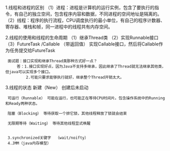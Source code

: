 1.线程和进程的区别
     （1）进程：进程是计算机的运行实例，包含了要执行的指令，有自己的独立空间，包含程序内容和数据，不同进程的空间地址是隔离的。
	 （2）线程：程序的执行流程，CPU调度执行的最小单位，有自己的程序计数器、寄存器、堆栈和帧，同一进程中的线程共有内存空间。


2.线程的使用和线程的生命周期
     （1）继承Thread类
	 （2）实现Runnable接口
	 （3）FutureTask /Callable （带返回值） 实现Callable接口，然后将Callable作为任务提交给FutureTask
	 
	 面试题：接口实现和继承Thread类那种方式好一点？
	     答：1.接口实现好点，因为Java不支持多继承，因此继承了Thread就无法继承其他类，但java可以实现多个接口。
		     2.可能只要求能够执行就好，继承整个Thread开销太大。
		  
3.线程的状态
     新建（New） 创建后未启动
	 
	 可运行（Runnable） 可能在运行，也可能正在等待CPU时间片。包含操作系统中的Running和Ready两种状态。
	 
	 阻塞（Blocking） 等待获取一个排它锁，其他线程释放了锁就会结束 
	 
	 无限期等待（Waiting） 等待其他线程显式唤醒
	 
	 
     3.synchronized关键字  （wait/noifty）
	 4.JMM（java内存模型）
